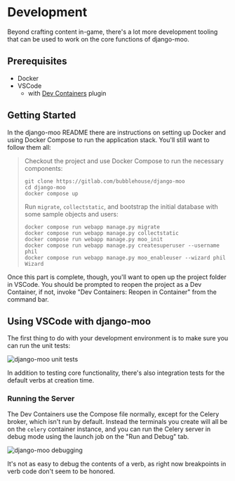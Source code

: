 # Development

Beyond crafting content in-game, there's a lot more development tooling that can be used to
work on the core functions of django-moo.

## Prerequisites

* Docker
* VSCode
  *  with [Dev Containers](https://marketplace.visualstudio.com/items?itemName=ms-vscode-remote.remote-containers) plugin

## Getting Started

In the django-moo README there are instructions on setting up Docker and using Docker Compose
to run the application stack. You'll still want to follow them all:

> Checkout the project and use Docker Compose to run the necessary components:
>
>     git clone https://gitlab.com/bubblehouse/django-moo
>     cd django-moo
>     docker compose up
>
> Run `migrate`, `collectstatic`, and bootstrap the initial database with some sample objects and users:
>
>     docker compose run webapp manage.py migrate
>     docker compose run webapp manage.py collectstatic
>     docker compose run webapp manage.py moo_init
>     docker compose run webapp manage.py createsuperuser --username phil
>     docker compose run webapp manage.py moo_enableuser --wizard phil Wizard

Once this part is complete, though, you'll want to open up the project folder in VSCode. You should be prompted to
reopen the project as a Dev Container, if not, invoke "Dev Containers: Reopen in Container" from the command bar.

## Using VSCode with django-moo

The first thing to do with your development environment is to make sure you can run the unit tests:

![django-moo unit tests](https://gitlab.com/bubblehouse/django-moo/-/raw/main/docs/images/vscode-testing.png)

In addition to testing core functionality, there's also integration tests for the default verbs at creation time.

### Running the Server

The Dev Containers use the Compose file normally, except for the Celery broker, which isn't run by default. Instead
the terminals you create will all be on the `celery` container instance, and you can run the Celery server in debug
mode using the launch job on the "Run and Debug" tab.

![django-moo debugging](https://gitlab.com/bubblehouse/django-moo/-/raw/main/docs/images/vscode-debug.png)

It's not as easy to debug the contents of a verb, as right now breakpoints in verb code don't seem to be honored.
